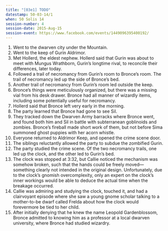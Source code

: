 ```yaml
---
title: "[03e1] TODO"
datestamp: 50-03-14/1
when: 50 Solis 14
session-number: 4
session-date: 2015-Aug-15
session-event: https://www.facebook.com/events/1449096395400192/
---
```


1. Went to the dwarven city under the Mountain.
2. Went to the keep of Gurin Aldrimor.
3. Met Hollerd, the eldest nephew. Hollerd said that Gurin was about to meet with Mungus Wrathborn, Gurin’s longtime rival, to reconcile their differences, later today.
4. Followed a trail of necromancy from Gurin’s room to Bronce’s room. The trail of necromancy led up the side of Bronce’s bed.
5. Another trail of necromancy from Gurin’s room led outside the keep.
6. Bronce’s things were meticulously organized, but there was a missing vial from his desk drawer. Bronce had all manner of wizardly items, including some potentially useful for necromancy.
7. Hollerd said that Bronce left very early in the morning.
8. The party learned that Bronce had gone to see Sil.
9. They tracked down the Dwarven Army barracks where Bronce went, and found both him and Sil in battle with subterranean goblinoids and zombies. Bronce’s fireball made short work of them, but not before Sima summoned ghost puppies with her acorn whistle.
10. Everyone returned to Aldrimor Keep, and opened the crime scene door.
11. The siblings reluctantly allowed the party to subdue the zombified Gurin.
12. The party studied the crime scene. Of the two necromancy trails, one led up the clock, and the other led to Gurin’s bed.
13. The clock was stopped at 3:32, but Callie noticed the mechanism was somehow broken, such that the hands could be freely moved—something clearly not intended in the original design. Unfortunately, due to the clock’s gnomish overcomplexity, only an expert on the clock’s inner workings would be able to deduce the actual time when the breakage occurred.
14. Callie was admiring and studying the clock, touched it, and had a clairvoyant episode where she saw a young gnome scholar talking to a mother-to-be dwarf called Frelda about how the clock would forevermore be tied to her child.
15. After initially denying that he knew the name Leopold Gardenblossom, Bronce admitted to knowing him as a professor at a local dwarven university, where Bronce had studied wizardry.
